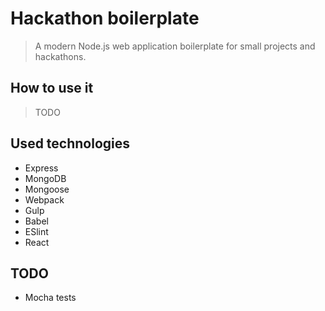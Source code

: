 # Hackathon boilerplate
> A modern Node.js web application boilerplate for small projects and hackathons.

## How to use it
> TODO

## Used technologies
* Express
* MongoDB
* Mongoose
* Webpack
* Gulp
* Babel
* ESlint
* React

## TODO
* Mocha tests
